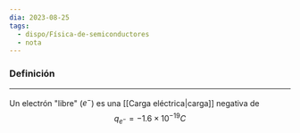 ```yaml
---
dia: 2023-08-25
tags:
  - dispo/Física-de-semiconductores
  - nota
---
```

### Definición
---
Un electrón "libre" ($e^-$) es una [[Carga eléctrica|carga]] negativa de $$ q_{e^-} = -1.6 \times 10 ^{-19} C $$